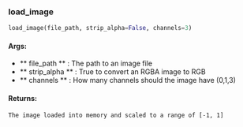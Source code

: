 

### load_image
```python
load_image(file_path, strip_alpha=False, channels=3)
```


#### Args:

* ** file_path ** :  The path to an image file
* ** strip_alpha ** :  True to convert an RGBA image to RGB
* ** channels ** :  How many channels should the image have (0,1,3)

#### Returns:
    The image loaded into memory and scaled to a range of [-1, 1]